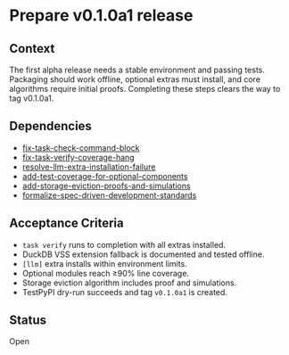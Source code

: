 # Prepare v0.1.0a1 release

## Context
The first alpha release needs a stable environment and passing tests. Packaging
should work offline, optional extras must install, and core algorithms require
initial proofs. Completing these steps clears the way to tag v0.1.0a1.

## Dependencies
- [fix-task-check-command-block](fix-task-check-command-block.md)
- [fix-task-verify-coverage-hang](fix-task-verify-coverage-hang.md)
- [resolve-llm-extra-installation-failure](archive/resolve-llm-extra-installation-failure.md)
- [add-test-coverage-for-optional-components](add-test-coverage-for-optional-components.md)
- [add-storage-eviction-proofs-and-simulations](add-storage-eviction-proofs-and-simulations.md)
- [formalize-spec-driven-development-standards](formalize-spec-driven-development-standards.md)

## Acceptance Criteria
- `task verify` runs to completion with all extras installed.
- DuckDB VSS extension fallback is documented and tested offline.
- `[llm]` extra installs within environment limits.
- Optional modules reach ≥90% line coverage.
- Storage eviction algorithm includes proof and simulations.
- TestPyPI dry-run succeeds and tag `v0.1.0a1` is created.

## Status
Open
